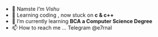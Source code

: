 - 👋 Namste  _I’m Vishu_
- 👀 Learning coding , now stuck on **c & c++**
- 🌱 I’m currently learning  **BCA a Computer Science Degree**
- 📫 How to reach me ... Telegram @e7rnal

<!---
e7rnal/e7rnal is a ✨ special ✨ repository because its `README.md` (this file) appears on your GitHub profile.
You can click the Preview link to take a look at your changes.
--->
